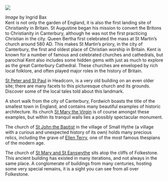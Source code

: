 <a href="https://dev.visual-essays.app"><img src="https://dev-visual-essays.netlify.app/images/ve-button.png"></a>
<param ve-config title="The Hidden Gems of Parochial Kent" author="Andrew Vincent" layout="vtl" banner="https://stor.artstor.org/stor/19dd8250-567d-401f-af5e-2c86842c2a9f">

<param ve-entity eid="Q743020" aliases="Headcorn">
<param ve-entity eid="Q2177468" aliases="Fordwich">
<param ve-entity eid="Q3486845" aliases="Smallhythe">
<param ve-entity eid="Q375314" aliases="Folkestone">
<param ve-entity eid="Q29303" aliases="Canterbury">
<param ve-entity eid="Q17546000" aliases="St Martin and St Eanswythe">
<param ve-entity eid="Q840462" aliases="St Martin's Church">

_Image_ by Ingrid Bax   
Kent is not only the garden of England, it is also the first landing site of Christianity in Britain. St Augustine began his mission to convert the Britons to Christianity in Canterbury, although he was not the first practicing Christian in the city. Queen Bertha first celebrated the mass at St Martin’s church around 580 AD. This makes St Martin’s priory, in the city of Canterbury, the first and oldest place of Christian worship in Britain. Kent is known for a number of famous and celebrated churches and cathedrals, but parochial Kent also includes some hidden gems with just as much to explore as the great Canterbury Cathedral. These churches are enveloped by rich local folklore, and often played major roles in the history of Britain. 
<param ve-image url="https://stor.artstor.org/stor/5394b37b-30f1-4c6c-a751-990c98a13f1f" label="St Martin's Church, Canterbury">
<param ve-map center="Q840462" zoom="15">

[St Peter and St Paul](/churches/stpandp-headcorn) in Headcorn, is a very old building on an even older site; there are many facets to this picturesque church and its grounds. Discover some of the local tales told about this landmark.
<param ve-image url="https://stor.artstor.org/stor/d4be729a-0826-4b0f-8eaa-6a4c33dbbc99" label="St Peter and St Paul, Headcorn">
<param ve-map center="Q743020" zoom="15">

 A short walk from the city of Canterbury, Fordwich boasts the title of the smallest town in England, and contains many beautiful examples of historic architecture. Its church [ St Mary the Virgin](/churches/stmary-fordwich) is of course amongst these examples, but within its tranquil walls lies a possibly spectacular monument. 
 <param ve-image url="https://stor.artstor.org/stor/b19db3c3-6ab8-494d-b5eb-ae98c085602d" label="St Mary the Virgin, Fordwich" attribution="Andrew Vincent">
 <param ve-map center="Q2177468" zoom="15">

The church of [St John the Baptist](/churches/stjohn-smallhythe) in the village of Small Hythe (a village with a curious and unexpected history of its own) holds many precious relics, including the grave of [Ellen Terry](/20c/20c-terry-biography), one of the most famous thespians of the modern age. 
<param ve-image url="https://stor.artstor.org/stor/62da9026-fd94-40de-9f54-ad63696fdc9e" label="St John the Baptist, Smallhythe" attribution="Andrew Vincent">
<param ve-map center="Q3486845" zoom="15">

The church of [St Mary and St Eanswythe](/churches/steanswythe-folkestone) sits atop the cliffs of Folkestone. This ancient building has existed in many iterations, and not always in the same place. A conglomerate of buildings from many centuries, hosting some very special remains, it is a sight you can see from all over Folkestone.  
<param ve-image url="https://stor.artstor.org/stor/35bc9f9f-8fd4-4164-8042-c0ddbae953b1" label="St Mary and St Eanswythe, Folkestone" attribution="Andrew Vincent">
<param ve-map center="Q17546000" zoom="15">
